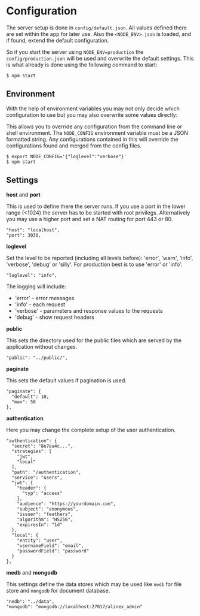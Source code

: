 # Configuration

The server setup is done in `config/default.json`. All values defined there are set within the app for later use.
Also the `<NODE_ENV>.json` is loaded, and if found, extend the default configuration.

So if you start the server using `NODE_ENV=production` the `config/production.json` will be used and overwrite the default settings. This is what already is done using the following command to start:

    $ npm start

## Environment

With the help of environment variables you may not only decide which configuration to use but you may also overwrite some values directly:

This allows you to override any configuration from the command line or shell environment. The `NODE_CONFIG` environment variable must be a JSON formatted string. Any configurations contained in this will override the configurations found and merged from the config files.

    $ export NODE_CONFIG='{"loglevel":"verbose"}'
    $ npm start

## Settings

__host__ and __port__

This is used to define there the server runs. If you use a port in the lower range (<1024) the server has to be started with root privilegs. Alternatively you may use a higher port and set a NAT routing for port 443 or 80.

    "host": "localhost",
    "port": 3030,

__loglevel__

Set the level to be reported (including all levels before): 'error', 'warn', 'info', 'verbose', 'debug' or 'silly'. For production best is to use 'error' or 'info'.

    "loglevel": "info",

The logging will include:
- 'error' - error messages
- 'info' - each request
- 'verbose' - parameters and response values to the requests
- 'debug' - show request headers

__public__

This sets the directory used for the public files which are served by the application without changes.

    "public": "../public/",

__paginate__

This sets the default values if pagination is used.

    "paginate": {
      "default": 10,
      "max": 50
    },

__authentication__

Here you may change the complete setup of the user authentication.

    "authentication": {
      "secret": "8e7ea4c...",
      "strategies": [
        "jwt",
        "local"
      ],
      "path": "/authentication",
      "service": "users",
      "jwt": {
        "header": {
          "typ": "access"
        },
        "audience": "https://yourdomain.com",
        "subject": "anonymous",
        "issuer": "feathers",
        "algorithm": "HS256",
        "expiresIn": "1d"
      },
      "local": {
        "entity": "user",
        "usernameField": "email",
        "passwordField": "password"
      }
    },

__medb__ and __mongodb__

This settings define the data stores which may be used like `nedb` for file store and `mongodb` for document database.

    "nedb": "../data",
    "mongodb": "mongodb://localhost:27017/alinex_admin"
